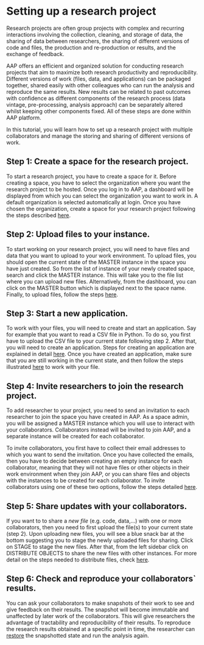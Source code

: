 # Setting up a research project

Research projects are often group projects with complex and recurring interactions involving the collection, cleaning, and storage of data, the sharing of data between researchers, the sharing of different versions of code and files, the production and re-production or results, and the exchange of feedback.

AAP offers an efficient and organized solution for conducting research projects that aim to maximize both research productivity and reproducibility. Different versions of work \(files, data, and applications\) can be packaged together, shared easily with other colleagues who can run the analysis and reproduce the same results. New results can be related to past outcomes with confidence as different components of the research process \(data vintage, pre-processing, analysis approach\) can be separately altered whilst keeping other components fixed. All of these steps are done within AAP platform.

In this tutorial, you will learn how to set up a research project with multiple collaborators and manage the storing and sharing of different versions of work.

## Step 1: Create a space for the research project.

To start a research project, you have to create a space for it. Before creating a space, you have to select the organization where you want the research project to be hosted. Once you log in to AAP, a dashboard will be displayed from which you can select the organization you want to work in. A default organization is selected automatically at login. Once you have chosen the organization, create a space for your research project following the steps described [here](../../actions/create-a-space.md).

## Step 2: Upload files to your instance.

To start working on your research project, you will need to have files and data that you want to upload to your work environment. To upload files, you should open the current state of the MASTER instance in the space you have just created. So from the list of instance of your newly created space, search and click the MASTER instance. This will take you to the file list where you can upload new files. Alternatively, from the dashboard, you can click on the MASTER button which is displayed next to the space name. Finally, to upload files, follow the steps [here](../../actions/upload-new-files.md).

## Step 3: Start a new application.

To work with your files, you will need to create and start an application. Say for example that you want to read a CSV file in Python. To do so, you first have to upload the CSV file to your current state following step 2. After that, you will need to create an application. Steps for creating an application are explained in detail [here](../../actions/create-an-application.md). Once you have created an application, make sure that you are still working in the current state, and then follow the steps illustrated [here](../../actions/start-an-application.md) to work with your file.

## Step 4: Invite researchers to join the research project.

To add researcher to your project, you need to send an invitation to each researcher to join the space you have created in AAP. As a space admin, you will be assigned a MASTER instance which you will use to interact with your collaborators. Collaborators instead will be invited to join AAP, and a separate instance will be created for each collaborator.   
  
To invite collaborators, you first have to collect their email addresses to which you want to send the invitation. Once you have collected the emails, then you have to decide between creating an empty instance for each collaborator, meaning that they will not have files or other objects in their work environment when they join AAP, or you can share files and objects with the instances to be created for each collaborator. To invite collaborators using one of these two options, follow the steps detailed [here](../../actions/create-an-instance.md).

## Step 5: Share updates with your collaborators.

If you want to to share a _new file_ \(e.g. code, data,...\) with one or more collaborators, then you need to first upload the file\(s\) to your current state \(step 2\). Upon uploading new files, you will see a blue snack bar at the bottom suggesting you to stage the newly uploaded files for sharing. Click on STAGE to stage the new files. After that, from the left sidebar click on DISTRIBUTE OBJECTS to share the new files with other instances. For more detail on the steps needed to distribute files, check [here](../../actions/distribute-a-snapshot.md).

## Step 6: Check and reproduce your collaborators\` results.

You can ask your collaborators to make snapshots of their work to see and give feedback on their results. The snapshot will become immutable and unaffected by later work of the collaborators. This will give researchers the advantage of tractability and reproducibility of their results. To reproduce the research results obtained at a specific point in time, the researcher can [restore](../../actions/restore-a-snapshot.md) the snapshotted state and run the analysis again.



